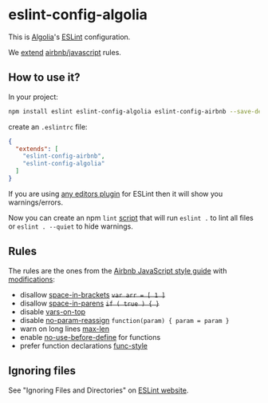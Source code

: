 # eslint-config-algolia

This is [Algolia](https://www.algolia.com/)'s [ESLint](http://eslint.org/) configuration.

We [extend](http://eslint.org/docs/user-guide/configuring.html#extending-configuration-files) [airbnb/javascript](https://github.com/airbnb/javascript) rules.

## How to use it?

In your project:

```sh
npm install eslint eslint-config-algolia eslint-config-airbnb --save-dev
```

create an `.eslintrc` file:
```json
{
  "extends": [
    "eslint-config-airbnb",
    "eslint-config-algolia"
  ]
}
```

If you are using [any editors plugin](http://eslint.org/docs/user-guide/integrations.html#editors) for ESLint then it will show you warnings/errors.

Now you can create an npm `lint` [script](https://docs.npmjs.com/files/package.json#scripts) that will run `eslint .` to lint all files or `eslint . --quiet` to hide warnings.

## Rules

The rules are the ones from the [Airbnb JavaScript style guide](https://github.com/airbnb/javascript#airbnb-javascript-style-guide-) with [modifications](./index.js):

- disallow [space-in-brackets](http://eslint.org/docs/rules/space-in-brackets) ~~`var arr = [ 1 ]`~~
- disallow [space-in-parens](http://eslint.org/docs/rules/space-in-parens) ~~`if ( true ) { }`~~
- disable [vars-on-top](http://eslint.org/docs/rules/vars-on-top)
- disable [no-param-reassign](http://eslint.org/docs/rules/no-param-reassign) `function(param) { param = param }`
- warn on long lines [max-len](http://eslint.org/docs/rules/max-len)
- enable [no-use-before-define](http://eslint.org/docs/rules/no-use-before-define) for functions
- prefer function declarations [func-style](http://eslint.org/docs/rules/)

## Ignoring files

See "Ignoring Files and Directories" on [ESLint website](http://eslint.org/docs/user-guide/configuring.html#ignoring-files-and-directories).

